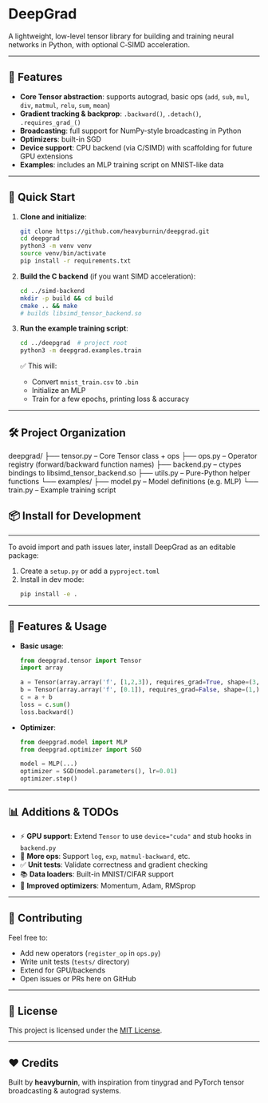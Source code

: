 # DeepGrad

A lightweight, low-level tensor library for building and training neural networks in Python, with optional C‑SIMD acceleration.

---

## 🔧 Features

- **Core Tensor abstraction**: supports autograd, basic ops (`add`, `sub`, `mul`, `div`, `matmul`, `relu`, `sum`, `mean`)
- **Gradient tracking & backprop**: `.backward()`, `.detach()`, `.requires_grad_()`
- **Broadcasting**: full support for NumPy-style broadcasting in Python
- **Optimizers**: built-in SGD
- **Device support**: CPU backend (via C/SIMD) with scaffolding for future GPU extensions
- **Examples**: includes an MLP training script on MNIST-like data

---

## 🚀 Quick Start

1. **Clone and initialize**:
    ```bash
    git clone https://github.com/heavyburnin/deepgrad.git
    cd deepgrad
    python3 -m venv venv
    source venv/bin/activate
    pip install -r requirements.txt
    ```

2. **Build the C backend** (if you want SIMD acceleration):
    ```bash
    cd ../simd-backend
    mkdir -p build && cd build
    cmake .. && make
    # builds libsimd_tensor_backend.so
    ```

3. **Run the example training script**:
    ```bash
    cd ../deepgrad  # project root
    python3 -m deepgrad.examples.train
    ```

    ✅ This will:
    - Convert `mnist_train.csv` to `.bin`
    - Initialize an MLP
    - Train for a few epochs, printing loss & accuracy

---

## 🛠️ Project Organization

deepgrad/
├── tensor.py – Core Tensor class + ops
├── ops.py – Operator registry (forward/backward function names)
├── backend.py – ctypes bindings to libsimd_tensor_backend.so
├── utils.py – Pure-Python helper functions
└── examples/
├── model.py – Model definitions (e.g. MLP)
└── train.py – Example training script

## 📦 Install for Development

---

To avoid import and path issues later, install DeepGrad as an editable package:

1. Create a `setup.py` or add a `pyproject.toml`
2. Install in dev mode:
    ```bash
    pip install -e .
    ```

---

## 🧠 Features & Usage

- **Basic usage**:
    ```python
    from deepgrad.tensor import Tensor
    import array

    a = Tensor(array.array('f', [1,2,3]), requires_grad=True, shape=(3,))
    b = Tensor(array.array('f', [0.1]), requires_grad=False, shape=(1,))
    c = a + b
    loss = c.sum()
    loss.backward()
    ```

- **Optimizer**:
    ```python
    from deepgrad.model import MLP
    from deepgrad.optimizer import SGD

    model = MLP(...)
    optimizer = SGD(model.parameters(), lr=0.01)
    optimizer.step()
    ```

---

## 📊 Additions & TODOs

- ⚡ **GPU support**: Extend `Tensor` to use `device="cuda"` and stub hooks in `backend.py`
- 🧪 **More ops**: Support `log`, `exp`, `matmul-backward`, etc.
- ✅ **Unit tests**: Validate correctness and gradient checking
- 📚 **Data loaders**: Built-in MNIST/CIFAR support
- 🎨 **Improved optimizers**: Momentum, Adam, RMSprop

---

## 📝 Contributing

Feel free to:

- Add new operators (`register_op` in `ops.py`)
- Write unit tests (`tests/` directory)
- Extend for GPU/backends
- Open issues or PRs here on GitHub

---

## 🔐 License
This project is licensed under the [MIT License](LICENSE).

---

## ❤️ Credits

Built by **heavyburnin**, with inspiration from tinygrad and PyTorch tensor broadcasting & autograd systems.
